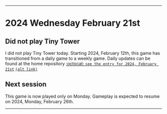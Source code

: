 
***

# 2024 Wednesday February 21st

## Did not play Tiny Tower

I did not play Tiny Tower today. Starting 2024, February 12th, this game has transitioned from a daily game to a weekly game. Daily updates can be found at the home repository [:octocat: `see the entry for 2024, February 21st`](https://github.com/seanpm2001/SeansLifeArchive_Images_TinyTower/tree/master/tiny%20tower/2024/02_February/21/) [`(alt link)`](/tiny%20tower/2024/02_February/21/)

## Next session

This game is now played only on Monday. Gameplay is expected to resume on 2024, Monday, February 26th.

***
